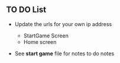 ## TO DO List

* Update the urls for your own ip address
  * StartGame Screen
  * Home screen

* See __start game__ file for notes to do notes

